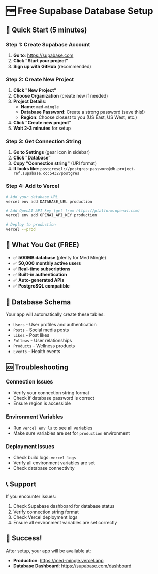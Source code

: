 # 🆓 Free Supabase Database Setup

## 🚀 Quick Start (5 minutes)

### Step 1: Create Supabase Account
1. **Go to**: https://supabase.com
2. **Click "Start your project"**
3. **Sign up with GitHub** (recommended)

### Step 2: Create New Project
1. **Click "New Project"**
2. **Choose Organization** (create new if needed)
3. **Project Details**:
   - **Name**: `med-mingle`
   - **Database Password**: Create a strong password (save this!)
   - **Region**: Choose closest to you (US East, US West, etc.)
4. **Click "Create new project"**
5. **Wait 2-3 minutes** for setup

### Step 3: Get Connection String
1. **Go to Settings** (gear icon in sidebar)
2. **Click "Database"**
3. **Copy "Connection string"** (URI format)
4. **It looks like**: `postgresql://postgres:password@db.project-ref.supabase.co:5432/postgres`

### Step 4: Add to Vercel
```bash
# Add your database URL
vercel env add DATABASE_URL production

# Add OpenAI API key (get from https://platform.openai.com)
vercel env add OPENAI_API_KEY production

# Deploy to production
vercel --prod
```

## 🎯 What You Get (FREE)

- ✅ **500MB database** (plenty for Med Mingle)
- ✅ **50,000 monthly active users**
- ✅ **Real-time subscriptions**
- ✅ **Built-in authentication**
- ✅ **Auto-generated APIs**
- ✅ **PostgreSQL compatible**

## 🔧 Database Schema

Your app will automatically create these tables:
- `Users` - User profiles and authentication
- `Posts` - Social media posts
- `Likes` - Post likes
- `Follows` - User relationships
- `Products` - Wellness products
- `Events` - Health events

## 🆘 Troubleshooting

### Connection Issues
- Verify your connection string format
- Check if database password is correct
- Ensure region is accessible

### Environment Variables
- Run `vercel env ls` to see all variables
- Make sure variables are set for `production` environment

### Deployment Issues
- Check build logs: `vercel logs`
- Verify all environment variables are set
- Check database connectivity

## 📞 Support

If you encounter issues:
1. Check Supabase dashboard for database status
2. Verify connection string format
3. Check Vercel deployment logs
4. Ensure all environment variables are set correctly

## 🎉 Success!

After setup, your app will be available at:
- **Production**: https://med-mingle.vercel.app
- **Database Dashboard**: https://supabase.com/dashboard 
